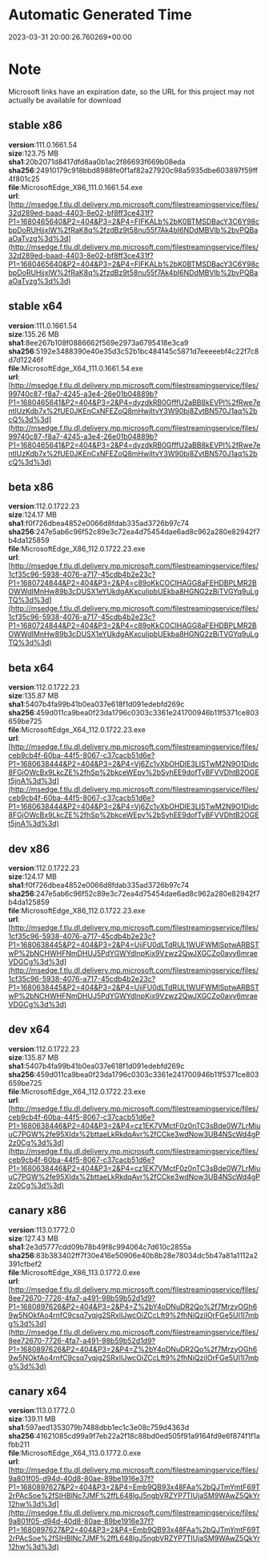 # Automatic Generated Time
2023-03-31 20:00:26.760269+00:00

# Note
Microsoft links have an expiration date, so the URL for this project may not actually be available for download

## stable x86
**version**:111.0.1661.54  
**size**:123.75 MB  
**sha1**:20b2071d8417dfd8aa0b1ac2f86693f669b08eda  
**sha256**:24910179c918bbd8988fe0f1af82a27920c98a5935dbe603897f59ff4f801c25  
**file**:MicrosoftEdge_X86_111.0.1661.54.exe  
**url**:[http://msedge.f.tlu.dl.delivery.mp.microsoft.com/filestreamingservice/files/32d289ed-baad-4403-8e02-bf8ff3ce431f?P1=1680465640&P2=404&P3=2&P4=FIFKALb%2bK0BTMSDBacY3C6Y98cbpDoRUHjjxlW%2fRaK8q%2fzdBz9t58nu55f7Ak4bI6NDdMBVIb%2bvPQBaaOaTvzg%3d%3d](http://msedge.f.tlu.dl.delivery.mp.microsoft.com/filestreamingservice/files/32d289ed-baad-4403-8e02-bf8ff3ce431f?P1=1680465640&P2=404&P3=2&P4=FIFKALb%2bK0BTMSDBacY3C6Y98cbpDoRUHjjxlW%2fRaK8q%2fzdBz9t58nu55f7Ak4bI6NDdMBVIb%2bvPQBaaOaTvzg%3d%3d)  

## stable x64
**version**:111.0.1661.54  
**size**:135.26 MB  
**sha1**:8ee267b108f0886662f569e2973a6795418e3ca9  
**sha256**:5192e3488390e40e35d3c52b1bc484145c5871d7eeeeebf4c22f7c8d7d12246f  
**file**:MicrosoftEdge_X64_111.0.1661.54.exe  
**url**:[http://msedge.f.tlu.dl.delivery.mp.microsoft.com/filestreamingservice/files/99740c87-f8a7-4245-a3e4-26e01b04889b?P1=1680465641&P2=404&P3=2&P4=dyzdkRB0GfffU2aBB8kEVPl%2fRwe7entlUzKdb7x%2fUE0JKEnCxNFEZoQ8mHwjItvY3W90bj8ZvtBN570J1aq%2bcQ%3d%3d](http://msedge.f.tlu.dl.delivery.mp.microsoft.com/filestreamingservice/files/99740c87-f8a7-4245-a3e4-26e01b04889b?P1=1680465641&P2=404&P3=2&P4=dyzdkRB0GfffU2aBB8kEVPl%2fRwe7entlUzKdb7x%2fUE0JKEnCxNFEZoQ8mHwjItvY3W90bj8ZvtBN570J1aq%2bcQ%3d%3d)  

## beta x86
**version**:112.0.1722.23  
**size**:124.17 MB  
**sha1**:f0f726dbea4852e0066d8fdab335ad3726b97c74  
**sha256**:247e5ab6c96f52c89e3c72ea4d75454dae6ad8c962a280e82942f7b4da125859  
**file**:MicrosoftEdge_X86_112.0.1722.23.exe  
**url**:[http://msedge.f.tlu.dl.delivery.mp.microsoft.com/filestreamingservice/files/1cf35c96-5938-4076-a717-45cdb4b2e23c?P1=1680724844&P2=404&P3=2&P4=c89oKkCOCIHAGG8aFEHDBPLMR2BOWWdIMnHw89b3cDUSX1eYUkdgAKxcuIipbUEkba8HGNG2zBiTVGYq9uLgTQ%3d%3d](http://msedge.f.tlu.dl.delivery.mp.microsoft.com/filestreamingservice/files/1cf35c96-5938-4076-a717-45cdb4b2e23c?P1=1680724844&P2=404&P3=2&P4=c89oKkCOCIHAGG8aFEHDBPLMR2BOWWdIMnHw89b3cDUSX1eYUkdgAKxcuIipbUEkba8HGNG2zBiTVGYq9uLgTQ%3d%3d)  

## beta x64
**version**:112.0.1722.23  
**size**:135.87 MB  
**sha1**:5407b4fa99b41b0ea037e618f1d091edebfd269c  
**sha256**:459d011ca9bea0f23da1796c0303c3361e241700946b11f5371ce803659be725  
**file**:MicrosoftEdge_X64_112.0.1722.23.exe  
**url**:[http://msedge.f.tlu.dl.delivery.mp.microsoft.com/filestreamingservice/files/ceb9cb4f-60ba-44f5-8067-c37cacb51d6e?P1=1680638444&P2=404&P3=2&P4=Vj6Zc1vXbOHDIE3LISTwM2N9O1Didc8FGjOWcBx9LkcZE%2fhSp%2bkceWEpv%2bSyhEE9dofTyBFVVDhtB2OGEt5jnA%3d%3d](http://msedge.f.tlu.dl.delivery.mp.microsoft.com/filestreamingservice/files/ceb9cb4f-60ba-44f5-8067-c37cacb51d6e?P1=1680638444&P2=404&P3=2&P4=Vj6Zc1vXbOHDIE3LISTwM2N9O1Didc8FGjOWcBx9LkcZE%2fhSp%2bkceWEpv%2bSyhEE9dofTyBFVVDhtB2OGEt5jnA%3d%3d)  

## dev x86
**version**:112.0.1722.23  
**size**:124.17 MB  
**sha1**:f0f726dbea4852e0066d8fdab335ad3726b97c74  
**sha256**:247e5ab6c96f52c89e3c72ea4d75454dae6ad8c962a280e82942f7b4da125859  
**file**:MicrosoftEdge_X86_112.0.1722.23.exe  
**url**:[http://msedge.f.tlu.dl.delivery.mp.microsoft.com/filestreamingservice/files/1cf35c96-5938-4076-a717-45cdb4b2e23c?P1=1680638445&P2=404&P3=2&P4=UiiFU0dLTdRUL1WUFWMlSptwARBSTwP%2bNCHWHFNmDHUJ5PdYGWYdlnpKix9Vzwz2QwJXGCZo0avy6mraeVDGCg%3d%3d](http://msedge.f.tlu.dl.delivery.mp.microsoft.com/filestreamingservice/files/1cf35c96-5938-4076-a717-45cdb4b2e23c?P1=1680638445&P2=404&P3=2&P4=UiiFU0dLTdRUL1WUFWMlSptwARBSTwP%2bNCHWHFNmDHUJ5PdYGWYdlnpKix9Vzwz2QwJXGCZo0avy6mraeVDGCg%3d%3d)  

## dev x64
**version**:112.0.1722.23  
**size**:135.87 MB  
**sha1**:5407b4fa99b41b0ea037e618f1d091edebfd269c  
**sha256**:459d011ca9bea0f23da1796c0303c3361e241700946b11f5371ce803659be725  
**file**:MicrosoftEdge_X64_112.0.1722.23.exe  
**url**:[http://msedge.f.tlu.dl.delivery.mp.microsoft.com/filestreamingservice/files/ceb9cb4f-60ba-44f5-8067-c37cacb51d6e?P1=1680638446&P2=404&P3=2&P4=cz1EK7VMctF0z0nTC3sBde0W7LrMiuuC7PGW%2fe95XIdx%2bttaeLkRkdqAvr%2fCCke3wdNow3UB4NScWd4gP2z0Cg%3d%3d](http://msedge.f.tlu.dl.delivery.mp.microsoft.com/filestreamingservice/files/ceb9cb4f-60ba-44f5-8067-c37cacb51d6e?P1=1680638446&P2=404&P3=2&P4=cz1EK7VMctF0z0nTC3sBde0W7LrMiuuC7PGW%2fe95XIdx%2bttaeLkRkdqAvr%2fCCke3wdNow3UB4NScWd4gP2z0Cg%3d%3d)  

## canary x86
**version**:113.0.1772.0  
**size**:127.43 MB  
**sha1**:2e3d5777cdd09b78b49f8c994064c7d610c2855a  
**sha256**:83b383402ff7f30e416e50906e40b8b28e78034dc5b47a81a1112a2391cfbef2  
**file**:MicrosoftEdge_X86_113.0.1772.0.exe  
**url**:[http://msedge.f.tlu.dl.delivery.mp.microsoft.com/filestreamingservice/files/8ee72670-7726-4fa7-a491-98b59b52d1d9?P1=1680897626&P2=404&P3=2&P4=Z%2bY4oDNuDR2Qo%2f7MrzyOGh69w5NOkfAo4rnfC9csq7yqjg2SRxlIJwcOiZCcLft9%2fhNiQziIOrFGe5UI1l7mbg%3d%3d](http://msedge.f.tlu.dl.delivery.mp.microsoft.com/filestreamingservice/files/8ee72670-7726-4fa7-a491-98b59b52d1d9?P1=1680897626&P2=404&P3=2&P4=Z%2bY4oDNuDR2Qo%2f7MrzyOGh69w5NOkfAo4rnfC9csq7yqjg2SRxlIJwcOiZCcLft9%2fhNiQziIOrFGe5UI1l7mbg%3d%3d)  

## canary x64
**version**:113.0.1772.0  
**size**:139.11 MB  
**sha1**:597aed1353079b7488dbb1ec1c3e08c759d4363d  
**sha256**:41621085cd99a9f7eb22a2f18c88bd0ed505f91a9164fd9e6f874f1f1afbb211  
**file**:MicrosoftEdge_X64_113.0.1772.0.exe  
**url**:[http://msedge.f.tlu.dl.delivery.mp.microsoft.com/filestreamingservice/files/9a801f05-d94d-40d8-80ae-89be1916e37f?P1=1680897627&P2=404&P3=2&P4=Emb9QB93x48FAa%2bQJTmYmtF69T2rPAcSoe%2fSIHBlNc7JMF%2ffL648lgJ5ngbVRZYP7TIUjaSM9WAwZ5QkYr12hw%3d%3d](http://msedge.f.tlu.dl.delivery.mp.microsoft.com/filestreamingservice/files/9a801f05-d94d-40d8-80ae-89be1916e37f?P1=1680897627&P2=404&P3=2&P4=Emb9QB93x48FAa%2bQJTmYmtF69T2rPAcSoe%2fSIHBlNc7JMF%2ffL648lgJ5ngbVRZYP7TIUjaSM9WAwZ5QkYr12hw%3d%3d)  

